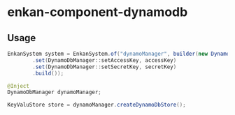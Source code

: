 # enkan-component-dynamodb

## Usage

```java
EnkanSystem system = EnkanSystem.of("dynamoManager", builder(new DynamoDbManager())
        .set(DynamoDbManager::setAccessKey, accessKey)
        .set(DynamoDbManager::setSecretKey, secretKey)
        .build());
```

```java
@Inject
DynamoDbManager dynamoManager;

KeyValuStore store = dynamoManager.createDynamoDbStore();
```
